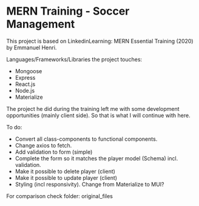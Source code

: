 # MERN Training - Soccer Management

This project is based on LinkedinLearning: MERN Essential Training (2020) by Emmanuel Henri.

Languages/Frameworks/Libraries the project touches:

* Mongoose
* Express
* React.js
* Node.js
* Materialize

The project he did during the training left me with some development opportunities (mainly client side). So that is what I will continue with here.

To do:

* Convert all class-components to functional components.
* Change axios to fetch.
* Add validation to form (simple)
* Complete the form so it matches the player model (Schema) incl. validation.
* Make it possible to delete player (client)
* Make it possible to update player (client)
* Styling (incl responsivity). Change from Materialize to MUI?


For comparison check folder: original_files
